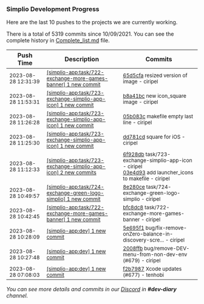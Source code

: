 
### Simplio Development Progress

Here are the last 10 pushes to the projects we are currently working.

There is a total of 5319 commits since 10/09/2021. You can see the complete history in
 [Complete_list.md](Complete_list.md) file.

| Push Time | Description | Commits |
| --- | --- | --- |
| <sub>2023-08-28 12:31:39</sub> | <sub>[[simplio-app:task/722-exchange-more-games-banner] 1 new commit](https://github.com/SimplioOfficial/simplio-app/commit/65d5cfade8902a1cbe3f4898f1b6ed0311cc1f31)</sub> | <sub>[65d5cfa](https://github.com/SimplioOfficial/simplio-app/commit/65d5cfade8902a1cbe3f4898f1b6ed0311cc1f31) resized version of image - ciripel</sub> |
| <sub>2023-08-28 11:53:31</sub> | <sub>[[simplio-app:task/723-exchange-simplio-app-icon] 1 new commit](https://github.com/SimplioOfficial/simplio-app/commit/b8a41bc4e130c779d1bfab707ab5a3874db79e68)</sub> | <sub>[b8a41bc](https://github.com/SimplioOfficial/simplio-app/commit/b8a41bc4e130c779d1bfab707ab5a3874db79e68) new icon_square image - ciripel</sub> |
| <sub>2023-08-28 11:26:28</sub> | <sub>[[simplio-app:task/723-exchange-simplio-app-icon] 1 new commit](https://github.com/SimplioOfficial/simplio-app/commit/05b083cc511b2b15cf9e370b04f400b271614675)</sub> | <sub>[05b083c](https://github.com/SimplioOfficial/simplio-app/commit/05b083cc511b2b15cf9e370b04f400b271614675) makefile empty last line - ciripel</sub> |
| <sub>2023-08-28 11:25:30</sub> | <sub>[[simplio-app:task/723-exchange-simplio-app-icon] 1 new commit](https://github.com/SimplioOfficial/simplio-app/commit/dd781cde583ea6033b043bb47247738a7cb86c2e)</sub> | <sub>[dd781cd](https://github.com/SimplioOfficial/simplio-app/commit/dd781cde583ea6033b043bb47247738a7cb86c2e) square for iOS - ciripel</sub> |
| <sub>2023-08-28 11:12:33</sub> | <sub>[[simplio-app:task/723-exchange-simplio-app-icon] 2 new commits](https://github.com/SimplioOfficial/simplio-app/compare/6f928dbf8fdf^...03e4d935e155)</sub> | <sub>[6f928db](https://github.com/SimplioOfficial/simplio-app/commit/6f928dbf8fdf433b86895c778d86be04b257a3d3) task/723-exchange-simplio-app-icon - ciripel<br>[03e4d93](https://github.com/SimplioOfficial/simplio-app/commit/03e4d935e155cfaf98131bdc5fe913daa9ca06f5) add launcher_icons to makefile - ciripel</sub> |
| <sub>2023-08-28 10:49:57</sub> | <sub>[[simplio-app:task/724-exchange-green-logo-simplio] 1 new commit](https://github.com/SimplioOfficial/simplio-app/commit/8e280ceaca3d725bf7f8bf1619273dfad0939a39)</sub> | <sub>[8e280ce](https://github.com/SimplioOfficial/simplio-app/commit/8e280ceaca3d725bf7f8bf1619273dfad0939a39) task/724-exchange-green-logo-simplio - ciripel</sub> |
| <sub>2023-08-28 10:42:45</sub> | <sub>[[simplio-app:task/722-exchange-more-games-banner] 1 new commit](https://github.com/SimplioOfficial/simplio-app/commit/bfc8dc8f3d03aa6546fabb994805f651e9e1541b)</sub> | <sub>[bfc8dc8](https://github.com/SimplioOfficial/simplio-app/commit/bfc8dc8f3d03aa6546fabb994805f651e9e1541b) task/722-exchange-more-games-banner - ciripel</sub> |
| <sub>2023-08-28 10:28:09</sub> | <sub>[[simplio-app:dev] 1 new commit](https://github.com/SimplioOfficial/simplio-app/commit/5e695f1d9dff801c5dab92958e2ceb52a1d6e7b5)</sub> | <sub>[5e695f1](https://github.com/SimplioOfficial/simplio-app/commit/5e695f1d9dff801c5dab92958e2ceb52a1d6e7b5) bug/fix-remove-onZero-balance-in-discovery-scre... - ciripel</sub> |
| <sub>2023-08-28 10:27:48</sub> | <sub>[[simplio-app:dev] 1 new commit](https://github.com/SimplioOfficial/simplio-app/commit/2008ffb3fb502b975f31a1b355ab8d527485e3b8)</sub> | <sub>[2008ffb](https://github.com/SimplioOfficial/simplio-app/commit/2008ffb3fb502b975f31a1b355ab8d527485e3b8) bug/remove-DEV-menu-from-non-dev-env (#679) - ciripel</sub> |
| <sub>2023-08-28 07:08:03</sub> | <sub>[[simplio-app:dev] 1 new commit](https://github.com/SimplioOfficial/simplio-app/commit/f2b79878a7cd1c71ce1de0577614364790c2f297)</sub> | <sub>[f2b7987](https://github.com/SimplioOfficial/simplio-app/commit/f2b79878a7cd1c71ce1de0577614364790c2f297) Xcode updates (#677) - tenhobi</sub> |

_You can see more details and commits in our [Discord](https://discord.gg/aKhjuwZmdP) in **#dev-diary** channel._

